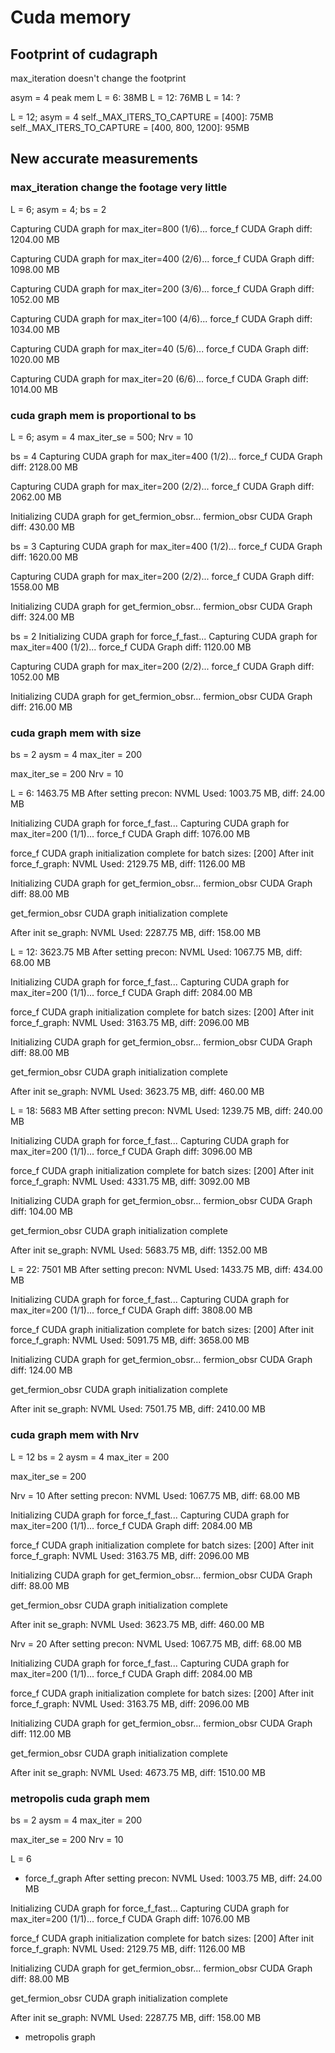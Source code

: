 # Cuda memory

## Footprint of cudagraph

max_iteration doesn't change the footprint

asym = 4
peak mem
L = 6:  38MB
L = 12: 76MB
L = 14: ?

L = 12; asym = 4
self._MAX_ITERS_TO_CAPTURE = [400]: 75MB
self._MAX_ITERS_TO_CAPTURE = [400, 800, 1200]: 95MB

## New accurate measurements

### max_iteration change the footage very little

L = 6; asym = 4; bs = 2

Capturing CUDA graph for max_iter=800 (1/6)...
force_f CUDA Graph diff: 1204.00 MB

Capturing CUDA graph for max_iter=400 (2/6)...
force_f CUDA Graph diff: 1098.00 MB

Capturing CUDA graph for max_iter=200 (3/6)...
force_f CUDA Graph diff: 1052.00 MB

Capturing CUDA graph for max_iter=100 (4/6)...
force_f CUDA Graph diff: 1034.00 MB

Capturing CUDA graph for max_iter=40 (5/6)...
force_f CUDA Graph diff: 1020.00 MB

Capturing CUDA graph for max_iter=20 (6/6)...
force_f CUDA Graph diff: 1014.00 MB


### cuda graph mem is proportional to bs

L = 6; asym = 4
max_iter_se = 500; Nrv = 10

bs = 4
Capturing CUDA graph for max_iter=400 (1/2)...
force_f CUDA Graph diff: 2128.00 MB

Capturing CUDA graph for max_iter=200 (2/2)...
force_f CUDA Graph diff: 2062.00 MB

Initializing CUDA graph for get_fermion_obsr...
fermion_obsr CUDA Graph diff: 430.00 MB

bs = 3
Capturing CUDA graph for max_iter=400 (1/2)...
force_f CUDA Graph diff: 1620.00 MB

Capturing CUDA graph for max_iter=200 (2/2)...
force_f CUDA Graph diff: 1558.00 MB

Initializing CUDA graph for get_fermion_obsr...
fermion_obsr CUDA Graph diff: 324.00 MB

bs = 2
Initializing CUDA graph for force_f_fast...
Capturing CUDA graph for max_iter=400 (1/2)...
force_f CUDA Graph diff: 1120.00 MB

Capturing CUDA graph for max_iter=200 (2/2)...
force_f CUDA Graph diff: 1052.00 MB

Initializing CUDA graph for get_fermion_obsr...
fermion_obsr CUDA Graph diff: 216.00 MB


### cuda graph mem with size

bs = 2
aysm = 4
max_iter = 200

max_iter_se = 200
Nrv = 10

L = 6: 1463.75 MB
After setting precon: NVML Used: 1003.75 MB, diff: 24.00 MB

Initializing CUDA graph for force_f_fast...
Capturing CUDA graph for max_iter=200 (1/1)...
force_f CUDA Graph diff: 1076.00 MB

force_f CUDA graph initialization complete for batch sizes: [200]
After init force_f_graph: NVML Used: 2129.75 MB, diff: 1126.00 MB

Initializing CUDA graph for get_fermion_obsr...
fermion_obsr CUDA Graph diff: 88.00 MB

get_fermion_obsr CUDA graph initialization complete

After init se_graph: NVML Used: 2287.75 MB, diff: 158.00 MB

L = 12: 3623.75 MB
After setting precon: NVML Used: 1067.75 MB, diff: 68.00 MB

Initializing CUDA graph for force_f_fast...
Capturing CUDA graph for max_iter=200 (1/1)...
force_f CUDA Graph diff: 2084.00 MB

force_f CUDA graph initialization complete for batch sizes: [200]
After init force_f_graph: NVML Used: 3163.75 MB, diff: 2096.00 MB

Initializing CUDA graph for get_fermion_obsr...
fermion_obsr CUDA Graph diff: 88.00 MB

get_fermion_obsr CUDA graph initialization complete

After init se_graph: NVML Used: 3623.75 MB, diff: 460.00 MB

L = 18: 5683 MB
After setting precon: NVML Used: 1239.75 MB, diff: 240.00 MB

Initializing CUDA graph for force_f_fast...
Capturing CUDA graph for max_iter=200 (1/1)...
force_f CUDA Graph diff: 3096.00 MB

force_f CUDA graph initialization complete for batch sizes: [200]
After init force_f_graph: NVML Used: 4331.75 MB, diff: 3092.00 MB

Initializing CUDA graph for get_fermion_obsr...
fermion_obsr CUDA Graph diff: 104.00 MB

get_fermion_obsr CUDA graph initialization complete

After init se_graph: NVML Used: 5683.75 MB, diff: 1352.00 MB

L = 22: 7501 MB
After setting precon: NVML Used: 1433.75 MB, diff: 434.00 MB

Initializing CUDA graph for force_f_fast...
Capturing CUDA graph for max_iter=200 (1/1)...
force_f CUDA Graph diff: 3808.00 MB

force_f CUDA graph initialization complete for batch sizes: [200]
After init force_f_graph: NVML Used: 5091.75 MB, diff: 3658.00 MB

Initializing CUDA graph for get_fermion_obsr...
fermion_obsr CUDA Graph diff: 124.00 MB

get_fermion_obsr CUDA graph initialization complete

After init se_graph: NVML Used: 7501.75 MB, diff: 2410.00 MB


### cuda graph mem with Nrv
L = 12
bs = 2
aysm = 4
max_iter = 200

max_iter_se = 200


Nrv = 10
After setting precon: NVML Used: 1067.75 MB, diff: 68.00 MB

Initializing CUDA graph for force_f_fast...
Capturing CUDA graph for max_iter=200 (1/1)...
force_f CUDA Graph diff: 2084.00 MB

force_f CUDA graph initialization complete for batch sizes: [200]
After init force_f_graph: NVML Used: 3163.75 MB, diff: 2096.00 MB

Initializing CUDA graph for get_fermion_obsr...
fermion_obsr CUDA Graph diff: 88.00 MB

get_fermion_obsr CUDA graph initialization complete

After init se_graph: NVML Used: 3623.75 MB, diff: 460.00 MB

Nrv = 20
After setting precon: NVML Used: 1067.75 MB, diff: 68.00 MB

Initializing CUDA graph for force_f_fast...
Capturing CUDA graph for max_iter=200 (1/1)...
force_f CUDA Graph diff: 2084.00 MB

force_f CUDA graph initialization complete for batch sizes: [200]
After init force_f_graph: NVML Used: 3163.75 MB, diff: 2096.00 MB

Initializing CUDA graph for get_fermion_obsr...
fermion_obsr CUDA Graph diff: 112.00 MB

get_fermion_obsr CUDA graph initialization complete

After init se_graph: NVML Used: 4673.75 MB, diff: 1510.00 MB


### metropolis cuda graph mem

bs = 2
aysm = 4
max_iter = 200

max_iter_se = 200
Nrv = 10

L = 6

* force_f_graph
After setting precon: NVML Used: 1003.75 MB, diff: 24.00 MB

Initializing CUDA graph for force_f_fast...
Capturing CUDA graph for max_iter=200 (1/1)...
force_f CUDA Graph diff: 1076.00 MB

force_f CUDA graph initialization complete for batch sizes: [200]
After init force_f_graph: NVML Used: 2129.75 MB, diff: 1126.00 MB

Initializing CUDA graph for get_fermion_obsr...
fermion_obsr CUDA Graph diff: 88.00 MB

get_fermion_obsr CUDA graph initialization complete

After init se_graph: NVML Used: 2287.75 MB, diff: 158.00 MB

* metropolis graph

